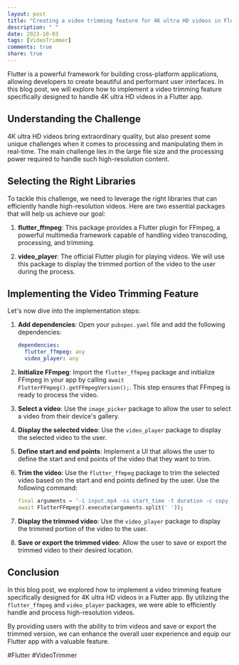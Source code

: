 ```yaml
---
layout: post
title: "Creating a video trimming feature for 4K ultra HD videos in Flutter"
description: " "
date: 2023-10-03
tags: [VideoTrimmer]
comments: true
share: true
---
```


Flutter is a powerful framework for building cross-platform applications, allowing developers to create beautiful and performant user interfaces. In this blog post, we will explore how to implement a video trimming feature specifically designed to handle 4K ultra HD videos in a Flutter app.

## Understanding the Challenge

4K ultra HD videos bring extraordinary quality, but also present some unique challenges when it comes to processing and manipulating them in real-time. The main challenge lies in the large file size and the processing power required to handle such high-resolution content.

## Selecting the Right Libraries

To tackle this challenge, we need to leverage the right libraries that can efficiently handle high-resolution videos. Here are two essential packages that will help us achieve our goal:

1. **flutter_ffmpeg**: This package provides a Flutter plugin for FFmpeg, a powerful multimedia framework capable of handling video transcoding, processing, and trimming.

2. **video_player**: The official Flutter plugin for playing videos. We will use this package to display the trimmed portion of the video to the user during the process.

## Implementing the Video Trimming Feature

Let's now dive into the implementation steps:

1. **Add dependencies**: Open your `pubspec.yaml` file and add the following dependencies:
    ```yaml
    dependencies:
      flutter_ffmpeg: any
      video_player: any
    ```

2. **Initialize FFmpeg**: Import the `flutter_ffmpeg` package and initialize FFmpeg in your app by calling `await FlutterFFmpeg().getFFmpegVersion();`. This step ensures that FFmpeg is ready to process the video.

3. **Select a video**: Use the `image_picker` package to allow the user to select a video from their device's gallery.

4. **Display the selected video**: Use the `video_player` package to display the selected video to the user.

5. **Define start and end points**: Implement a UI that allows the user to define the start and end points of the video that they want to trim.

6. **Trim the video**: Use the `flutter_ffmpeg` package to trim the selected video based on the start and end points defined by the user. Use the following command:
    ```dart
    final arguments = '-i input.mp4 -ss start_time -t duration -c copy output.mp4';
    await FlutterFFmpeg().execute(arguments.split(' '));
    ```

7. **Display the trimmed video**: Use the `video_player` package to display the trimmed portion of the video to the user.

8. **Save or export the trimmed video**: Allow the user to save or export the trimmed video to their desired location.

## Conclusion

In this blog post, we explored how to implement a video trimming feature specifically designed for 4K ultra HD videos in a Flutter app. By utilizing the `flutter_ffmpeg` and `video_player` packages, we were able to efficiently handle and process high-resolution videos.

By providing users with the ability to trim videos and save or export the trimmed version, we can enhance the overall user experience and equip our Flutter app with a valuable feature.

#Flutter #VideoTrimmer